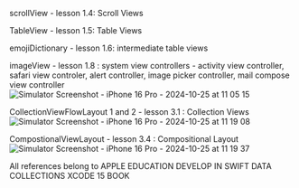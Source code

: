 scrollView - lesson 1.4: Scroll Views

TableView - lesson 1.5: Table Views

emojiDictionary - lesson 1.6: intermediate table views

imageView - lesson 1.8 : system view controllers - activity view controller, safari view controler, alert controller, image picker controller, mail compose view controller 
![Simulator Screenshot - iPhone 16 Pro - 2024-10-25 at 11 05 15](https://github.com/user-attachments/assets/2ee7e99a-1240-4366-9835-a12359c8534d)

CollectionViewFlowLayout 1 and 2 - lesson 3.1 : Collection Views 
![Simulator Screenshot - iPhone 16 Pro - 2024-10-25 at 11 19 08](https://github.com/user-attachments/assets/0d4f04bf-64ff-4a39-b5a2-d341e01f98fc)

CompostionalViewLayout - lesson 3.4 : Compositional Layout 
![Simulator Screenshot - iPhone 16 Pro - 2024-10-25 at 11 19 37](https://github.com/user-attachments/assets/503fb63a-9ad6-49eb-addb-fcd46985789e)




All references belong to APPLE EDUCATION DEVELOP IN SWIFT DATA COLLECTIONS XCODE 15 BOOK
